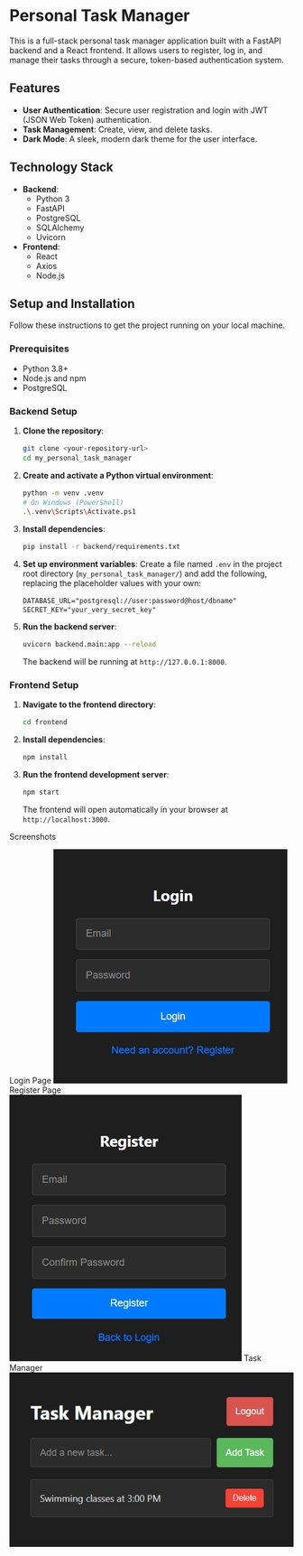 # Personal Task Manager

This is a full-stack personal task manager application built with a FastAPI backend and a React frontend. It allows users to register, log in, and manage their tasks through a secure, token-based authentication system.

## Features

*   **User Authentication**: Secure user registration and login with JWT (JSON Web Token) authentication.
*   **Task Management**: Create, view, and delete tasks.
*   **Dark Mode**: A sleek, modern dark theme for the user interface.

## Technology Stack

*   **Backend**: 
    *   Python 3
    *   FastAPI
    *   PostgreSQL
    *   SQLAlchemy
    *   Uvicorn
*   **Frontend**:
    *   React
    *   Axios
    *   Node.js

## Setup and Installation

Follow these instructions to get the project running on your local machine.

### Prerequisites

*   Python 3.8+
*   Node.js and npm
*   PostgreSQL

### Backend Setup

1.  **Clone the repository**:
    ```bash
    git clone <your-repository-url>
    cd my_personal_task_manager
    ```

2.  **Create and activate a Python virtual environment**:
    ```bash
    python -m venv .venv
    # On Windows (PowerShell)
    .\.venv\Scripts\Activate.ps1
    ```

3.  **Install dependencies**:
    ```bash
    pip install -r backend/requirements.txt
    ```

4.  **Set up environment variables**:
    Create a file named `.env` in the project root directory (`my_personal_task_manager/`) and add the following, replacing the placeholder values with your own:
    ```env
    DATABASE_URL="postgresql://user:password@host/dbname"
    SECRET_KEY="your_very_secret_key"
    ```

5.  **Run the backend server**:
    ```bash
    uvicorn backend.main:app --reload
    ```
    The backend will be running at `http://127.0.0.1:8000`.

### Frontend Setup

1.  **Navigate to the frontend directory**:
    ```bash
    cd frontend
    ```

2.  **Install dependencies**:
    ```bash
    npm install
    ```

3.  **Run the frontend development server**:
    ```bash
    npm start
    ```
    The frontend will open automatically in your browser at `http://localhost:3000`.

   Screenshots
    
   Login Page
   ![Login](docs/images/login.jpg)
   Register Page
   ![Register](docs/images/register.jpg)
   Task Manager
   ![Task Manager](docs/images/task_manager.jpg)

